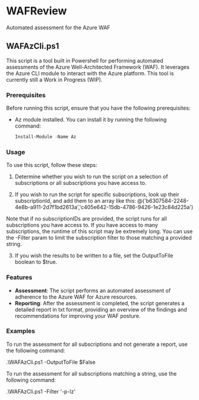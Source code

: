 # WAFReview
Automated assessment for the Azure WAF

## WAFAzCli.ps1

This script is a tool built in Powershell for performing automated assessments of the Azure Well-Architected Framework (WAF). It leverages the Azure CLI module to interact with the Azure platform.
This tool is currently still a Work in Progress (WIP).

### Prerequisites

Before running this script, ensure that you have the following prerequisites:

- Az module installed. You can install it by running the following command:

    ```powershell
    Install-Module -Name Az
    ```

### Usage

To use this script, follow these steps:

1. Determine whether you wish to run the script on a selection of subscriptions or all subscriptions you have access to.

2. If you wish to run the script for specific subscriptions, look up their subscriptionId, and add them to an array like this:
@('b6307584-2248-4e8b-a911-2d7f1bd2613a','c405e642-15db-4786-9426-1e23c84d225a')

Note that if no subscriptionIDs are provided, the script runs for all subscriptions you have access to.
If you have access to many subscriptions, the runtime of this script may be extremely long.
You can use the -Filter param to limit the subscription filter to those matching a provided string.

3. If you wish the results to be written to a file, set the OutputToFile boolean to $true.

### Features

- **Assessment**: The script performs an automated assessment of adherence to the Azure WAF for Azure resources.
- **Reporting**: After the assessment is completed, the script generates a detailed report in txt format, providing an overview of the findings and recommendations for improving your WAF posture.

### Examples

To run the assessment for all subscriptions and not generate a report, use the following command:

  .\WAFAzCli.ps1 -OutputToFile $False

To run the assessment for all subscriptions matching a string, use the following command:

  .\WAFAzCli.ps1 -Filter '-p-lz'